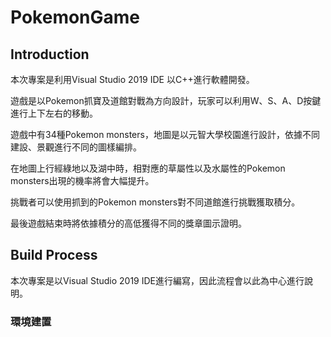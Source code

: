 # PokemonGame
## Introduction
本次專案是利用Visual Studio 2019 IDE 以C++進行軟體開發。

遊戲是以Pokemon抓寶及道館對戰為方向設計，玩家可以利用W、S、A、D按鍵進行上下左右的移動。

遊戲中有34種Pokemon monsters，地圖是以元智大學校園進行設計，依據不同建設、景觀進行不同的圖樣編排。

在地圖上行經綠地以及湖中時，相對應的草屬性以及水屬性的Pokemon monsters出現的機率將會大幅提升。

挑戰者可以使用抓到的Pokemon monsters對不同道館進行挑戰獲取積分。

最後遊戲結束時將依據積分的高低獲得不同的獎章圖示證明。

## Build Process

本次專案是以Visual Studio 2019 IDE進行編寫，因此流程會以此為中心進行說明。

### 環境建置